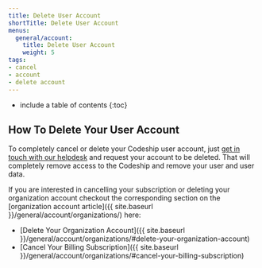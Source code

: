 ```yaml
---
title: Delete User Account
shortTitle: Delete User Account
menus:
  general/account:
    title: Delete User Account
    weight: 5
tags:
- cancel
- account
- delete account
---
```


* include a table of contents
{:toc}

## How To Delete Your User Account

To completely cancel or delete your Codeship user account, just [get in touch with our helpdesk](https://helpdesk.codeship.com) and request your account to be deleted. That will completely remove access to the Codeship and remove your user and user data.

If you are interested in cancelling your subscription or deleting your organization account checkout the corresponding section on the [organization account article]({{ site.baseurl }}/general/account/organizations/) here:
* [Delete Your Organization Account]({{ site.baseurl }}/general/account/organizations/#delete-your-organization-account)
* [Cancel Your Billing Subscription]({{ site.baseurl }}/general/account/organizations/#cancel-your-billing-subscription)
